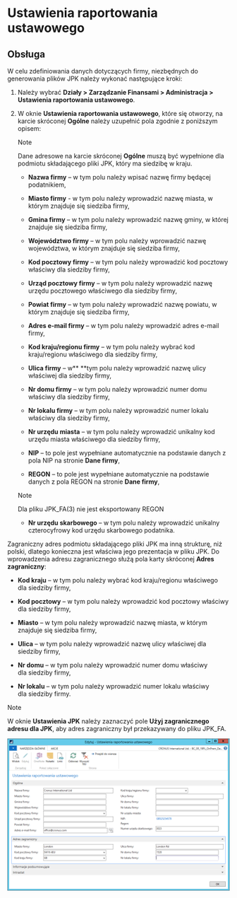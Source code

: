 # Ustawienia raportowania ustawowego

## Obsługa

W celu zdefiniowania danych dotyczących firmy, niezbędnych do
generowania plików JPK należy wykonać następujące kroki:

1.  Należy wybrać **Działy \> Zarządzanie Finansami \> Administracja \>
    Ustawienia raportowania ustawowego**.

2.  W oknie **Ustawienia raportowania ustawowego**, które się otworzy,
    na karcie skróconej **Ogólne** należy uzupełnić pola zgodnie
    z poniższym opisem:

    >[!NOTE]
    >Dane adresowe na karcie skróconej **Ogólne** muszą być wypełnione dla podmiotu składającego pliki JPK, który ma siedzibę w kraju.
    
    -   **Nazwa firmy** – w tym polu należy wpisać nazwę firmy będącej
         podatnikiem,
    
    -   **Miasto firmy** - w tym polu należy wprowadzić nazwę miasta, w
         którym znajduje się siedziba firmy,
    
    -   **Gmina firmy** – w tym polu należy wprowadzić nazwę gminy, w
         której znajduje się siedziba firmy,
    
    -   **Województwo firmy** – w tym polu należy wprowadzić nazwę
         województwa, w którym znajduje się siedziba firmy,
    
    -   **Kod pocztowy firmy** – w tym polu należy wprowadzić kod pocztowy
         właściwy dla siedziby firmy,
    
    -   **Urząd pocztowy firmy** – w tym polu należy wprowadzić nazwę
         urzędu pocztowego właściwego dla siedziby firmy,
    
    -   **Powiat firmy** – w tym polu należy wprowadzić nazwę powiatu, w
         którym znajduje się siedziba firmy,
    
    -   **Adres e-mail firmy** – w tym polu należy wprowadzić adres e-mail
         firmy,
    
    -   **Kod kraju/regionu firmy** – w tym polu należy wybrać kod
         kraju/regionu właściwego dla siedziby firmy,
    
    -   **Ulica firmy** – w** **tym polu należy wprowadzić nazwę ulicy
         właściwej dla siedziby firmy,
    
    -   **Nr domu firmy** – w tym polu należy wprowadzić numer domu
         właściwy dla siedziby firmy,
    
    -   **Nr lokalu firmy** – w tym polu należy wprowadzić numer lokalu
         właściwy dla siedziby firmy,
    
    -   **Nr urzędu miasta** – w tym polu należy wprowadzić unikalny kod
         urzędu miasta właściwego dla siedziby firmy,
    
    -   **NIP** – to pole jest wypełniane automatycznie na podstawie danych
         z pola NIP na stronie **Dane firmy**,
    
    -   **REGON** – to pole jest wypełniane automatycznie na podstawie
         danych z pola REGON na stronie **Dane firmy**,
    
    >[!NOTE]
    >Dla pliku JPK\_FA(3) nie jest eksportowany REGON

    -   **Nr urzędu skarbowego** – w tym polu należy wprowadzić unikalny
         czterocyfrowy kod urzędu skarbowego podatnika.

Zagraniczny adres podmiotu składającego pliki JPK ma inną strukturę, niż
polski, dlatego konieczna jest właściwa jego prezentacja w pliku JPK. Do
wprowadzenia adresu zagranicznego służą pola karty skróconej **Adres
zagraniczny**:

-   **Kod kraju** – w tym polu należy wybrać kod kraju/regionu właściwego
        dla siedziby firmy,

-   **Kod pocztowy** – w tym polu należy wprowadzić kod pocztowy właściwy
        dla siedziby firmy,

-   **Miasto** – w tym polu należy wprowadzić nazwę miasta, w którym
        znajduje się siedziba firmy,

-   **Ulica** – w tym polu należy wprowadzić nazwę ulicy właściwej dla
        siedziby firmy,

-   **Nr domu** – w tym polu należy wprowadzić numer domu właściwy
        dla siedziby firmy,

-   **Nr lokalu** – w tym polu należy wprowadzić numer lokalu właściwy
        dla siedziby firmy.

>[!NOTE]
>W oknie **Ustawienia JPK** należy zaznaczyć pole **Użyj zagranicznego adresu dla JPK**, aby adres zagraniczny był przekazywany do pliku JPK\_FA.

  ![](media/image502.png)